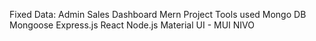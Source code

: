 Fixed Data: Admin Sales Dashboard Mern Project 
Tools used
Mongo DB
Mongoose
Express.js
React
Node.js
Material UI - MUI
NIVO
